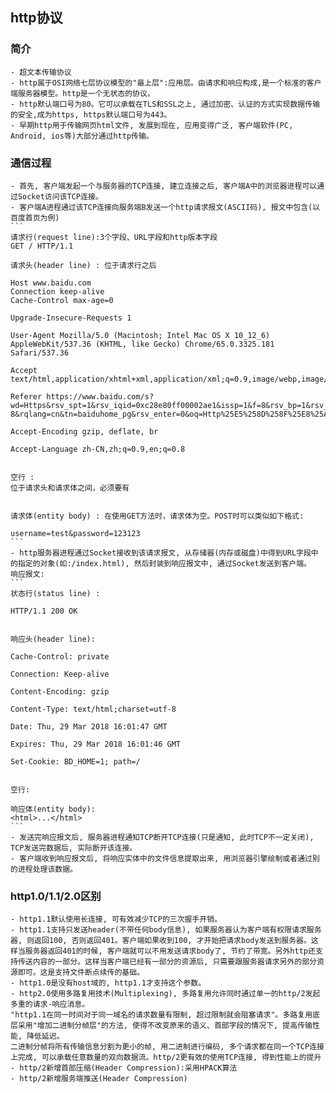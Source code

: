 ## http协议
### 简介
    - 超文本传输协议
    - http属于OSI网络七层协议模型的"最上层":应用层。由请求和响应构成,是一个标准的客户端服务器模型。http是一个无状态的协议。
    - http默认端口号为80。它可以承载在TLS和SSL之上, 通过加密、认证的方式实现数据传输的安全,成为https, https默认端口号为443。
    - 早期http用于传输网页html文件, 发展到现在, 应用变得广泛, 客户端软件(PC, Android, ios等)大部分通过http传输。

### 通信过程
    - 首先, 客户端发起一个与服务器的TCP连接, 建立连接之后, 客户端A中的浏览器进程可以通过Socket访问该TCP连接。
    - 客户端A进程通过该TCP连接向服务端B发送一个http请求报文(ASCII码), 报文中包含(以百度首页为例)
    ```
    请求行(request line):3个字段、URL字段和http版本字段
    GET / HTTP/1.1

    请求头(header line) : 位于请求行之后

    Host www.baidu.com
    Connection keep-alive
    Cache-Control max-age=0

    Upgrade-Insecure-Requests 1

    User-Agent Mozilla/5.0 (Macintosh; Intel Mac OS X 10_12_6) AppleWebKit/537.36 (KHTML, like Gecko) Chrome/65.0.3325.181 Safari/537.36

    Accept text/html,application/xhtml+xml,application/xml;q=0.9,image/webp,image/apng,/;q=0.8

    Referer https://www.baidu.com/s?wd=Https&rsv_spt=1&rsv_iqid=0xc28e80ff00002ae1&issp=1&f=8&rsv_bp=1&rsv_idx=2&ie=utf-8&rqlang=cn&tn=baiduhome_pg&rsv_enter=0&oq=Http%25E5%258D%258F%25E8%25AE%25AE&rsv_pq=de652d0900004bfb&inputT=691&rsv_sug3=47&rsv_sug1=48&rsv_sug7=100&rsv_sug4=756

    Accept-Encoding gzip, deflate, br

    Accept-Language zh-CN,zh;q=0.9,en;q=0.8


    空行 :
    位于请求头和请求体之间，必须要有


    请求体(entity body) : 在使用GET方法时，请求体为空。POST时可以类似如下格式:

    username=test&password=123123
    ```
    - http服务器进程通过Socket接收到该请求报文, 从存储器(内存或磁盘)中得到URL字段中的指定的对象(如:/index.html), 然后封装到响应报文中, 通过Socket发送到客户端。
    响应报文:
    ```
    状态行(status line) : 

    HTTP/1.1 200 OK


    响应头(header line):

    Cache-Control: private

    Connection: Keep-alive

    Content-Encoding: gzip

    Content-Type: text/html;charset=utf-8

    Date: Thu, 29 Mar 2018 16:01:47 GMT

    Expires: Thu, 29 Mar 2018 16:01:46 GMT

    Set-Cookie: BD_HOME=1; path=/


    空行:

    响应体(entity body):
    <html>...</html>
    ```
    - 发送完响应报文后, 服务器进程通知TCP断开TCP连接(只是通知, 此时TCP不一定关闭), TCP发送完数据后, 实际断开该连接。
    - 客户端收到响应报文后, 将响应实体中的文件信息提取出来, 用浏览器引擎绘制或者通过别的进程处理该数据。

### http1.0/1.1/2.0区别
    - http1.1默认使用长连接, 可有效减少TCP的三次握手开销。
    - http1.1支持只发送header(不带任何body信息), 如果服务器认为客户端有权限请求服务器, 则返回100, 否则返回401。客户端如果收到100, 才开始把请求body发送到服务器。这样当服务器返回401的时候, 客户端就可以不用发送请求body了, 节约了带宽。另外http还支持传送内容的一部分。这样当客户端已经有一部分的资源后, 只需要跟服务器请求另外的部分资源即可。这是支持文件断点续传的基础。
    - http1.0是没有host域的, http1.1才支持这个参数。
    - http2.0使用多路复用技术(Multiplexing), 多路复用允许同时通过单一的http/2发起多重的请求-响应消息。
    "http1.1在同一时间对于同一域名的请求数量有限制, 超过限制就会阻塞请求"。多路复用底层采用"增加二进制分帧层"的方法, 使得不改变原来的语义、首部字段的情况下, 提高传输性能, 降低延迟。
    二进制分帧将所有传输信息分割为更小的帧, 用二进制进行编码, 多个请求都在同一个TCP连接上完成, 可以承载任意数量的双向数据流。http/2更有效的使用TCP连接, 得到性能上的提升
    - http/2新增首部压缩(Header Compression):采用HPACK算法
    - http/2新增服务端推送(Header Compression)